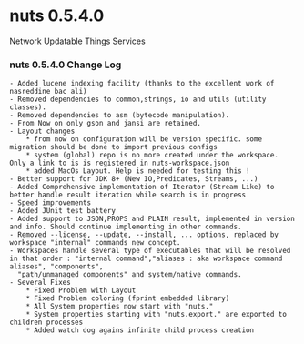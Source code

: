 # nuts 0.5.4.0
Network Updatable Things Services

### nuts 0.5.4.0 Change Log
    - Added lucene indexing facility (thanks to the excellent work of nasreddine bac ali)
    - Removed dependencies to common,strings, io and utils (utility classes).
    - Removed dependencies to asm (bytecode manipulation).
    - From Now on only gson and jansi are retained.
    - Layout changes
        * from now on configuration will be version specific. some migration should be done to import previous configs
        * system (global) repo is no more created under the workspace. Only a link to is is registered in nuts-workspace.json
        * added MacOs Layout. Help is needed for testing this !
    - Better support for JDK 8+ (New IO,Predicates, Streams, ...)
    - Added Comprehensive implementation of Iterator (Stream Like) to better handle result iteration while search is in progress
    - Speed improvements
    - Added JUnit test battery
    - Added support to JSON,PROPS and PLAIN result, implemented in version and info. Should continue implementing in other commands.
    - Removed --license, --update, --install, ... options, replaced by workspace "internal" commands new concept.
    - Workspaces handle several type of executables that will be resolved in that order : "internal command","aliases : aka workspace command aliases", "components",
      "path/unmanaged components" and system/native commands.
    - Several Fixes
        * Fixed Problem with Layout
        * Fixed Problem coloring (fprint embedded library)
        * All System properties now start with "nuts."
        * System properties starting with "nuts.export." are exported to children processes
        * Added watch dog agains infinite child process creation

